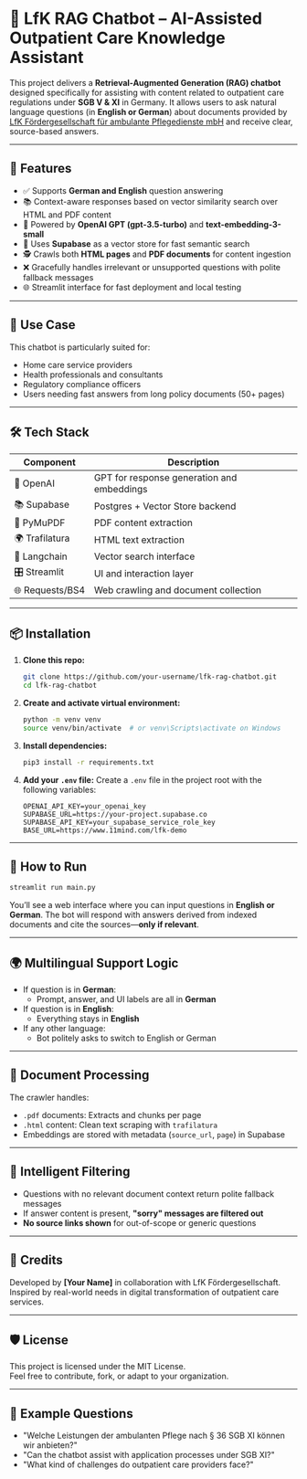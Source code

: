 # 🤖 LfK RAG Chatbot – AI-Assisted Outpatient Care Knowledge Assistant

This project delivers a **Retrieval-Augmented Generation (RAG) chatbot** designed specifically for assisting with content related to outpatient care regulations under **SGB V & XI** in Germany. It allows users to ask natural language questions (in **English or German**) about documents provided by [LfK Fördergesellschaft für ambulante Pflegedienste mbH](https://www.11mind.com/lfk-demo) and receive clear, source-based answers.

---

## 🚀 Features

- ✅ Supports **German and English** question answering  
- 📚 Context-aware responses based on vector similarity search over HTML and PDF content  
- 🧠 Powered by **OpenAI GPT (gpt-3.5-turbo)** and **text-embedding-3-small**  
- 🔎 Uses **Supabase** as a vector store for fast semantic search  
- 🕵️ Crawls both **HTML pages** and **PDF documents** for content ingestion  
- ❌ Gracefully handles irrelevant or unsupported questions with polite fallback messages  
- 🌐 Streamlit interface for fast deployment and local testing

---

## 🧠 Use Case

This chatbot is particularly suited for:

- Home care service providers
- Health professionals and consultants
- Regulatory compliance officers
- Users needing fast answers from long policy documents (50+ pages)

---

## 🛠️ Tech Stack

| Component | Description |
|----------|-------------|
| 🧠 OpenAI | GPT for response generation and embeddings |
| 📚 Supabase | Postgres + Vector Store backend |
| 📄 PyMuPDF | PDF content extraction |
| 🌍 Trafilatura | HTML text extraction |
| 🧵 Langchain | Vector search interface |
| 🎛️ Streamlit | UI and interaction layer |
| 🌐 Requests/BS4 | Web crawling and document collection |

---

## 📦 Installation

1. **Clone this repo:**
   ```bash
   git clone https://github.com/your-username/lfk-rag-chatbot.git
   cd lfk-rag-chatbot
   ```

2. **Create and activate virtual environment:**
   ```bash
   python -m venv venv
   source venv/bin/activate  # or venv\Scripts\activate on Windows
   ```

3. **Install dependencies:**
   ```bash
   pip3 install -r requirements.txt
   ```

4. **Add your `.env` file:**
   Create a `.env` file in the project root with the following variables:

   ```env
   OPENAI_API_KEY=your_openai_key
   SUPABASE_URL=https://your-project.supabase.co
   SUPABASE_API_KEY=your_supabase_service_role_key
   BASE_URL=https://www.11mind.com/lfk-demo
   ```

---

## 🧪 How to Run

```bash
streamlit run main.py
```

You’ll see a web interface where you can input questions in **English or German**. The bot will respond with answers derived from indexed documents and cite the sources—**only if relevant**.

---

## 🌍 Multilingual Support Logic

- If question is in **German**:
  - Prompt, answer, and UI labels are all in **German**
- If question is in **English**:
  - Everything stays in **English**
- If any other language:
  - Bot politely asks to switch to English or German

---

## 📎 Document Processing

The crawler handles:

- `.pdf` documents: Extracts and chunks per page
- `.html` content: Clean text scraping with `trafilatura`
- Embeddings are stored with metadata (`source_url`, `page`) in Supabase

---

## 🧼 Intelligent Filtering

- Questions with no relevant document context return polite fallback messages  
- If answer content is present, **"sorry" messages are filtered out**  
- **No source links shown** for out-of-scope or generic questions

---

## 🤝 Credits

Developed by **[Your Name]** in collaboration with LfK Fördergesellschaft.  
Inspired by real-world needs in digital transformation of outpatient care services.

---

## 🛡️ License

This project is licensed under the MIT License.  
Feel free to contribute, fork, or adapt to your organization.

---

## 🧩 Example Questions

- "Welche Leistungen der ambulanten Pflege nach § 36 SGB XI können wir anbieten?"
- "Can the chatbot assist with application processes under SGB XI?"
- "What kind of challenges do outpatient care providers face?"
